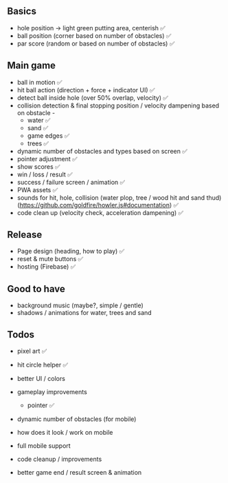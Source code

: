 
## Basics

- hole position -> light green putting area, centerish ✅
- ball position (corner based on number of obstacles) ✅
- par score (random or based on number of obstacles) ✅

## Main game

- ball in motion ✅
- hit ball action (direction + force + indicator UI) ✅
- detect ball inside hole (over 50% overlap, velocity) ✅
- collision detection & final stopping position / velocity dampening based on obstacle - 
  - water ✅
  - sand ✅
  - game edges ✅
  - trees ✅
- dynamic number of obstacles and types based on screen ✅
- pointer adjustment ✅
- show scores  ✅
- win / loss / result  ✅
- success / failure screen / animation  ✅
- PWA assets ✅
- sounds for hit, hole, collision (water plop, tree / wood hit and sand thud) (https://github.com/goldfire/howler.js#documentation) ✅
- code clean up (velocity check, acceleration dampening) ✅

## Release

- Page design (heading, how to play) ✅
- reset & mute buttons ✅
- hosting (Firebase) ✅

## Good to have

- background music (maybe?, simple / gentle)
- shadows / animations for water, trees and sand

## Todos

- pixel art ✅
- hit circle helper ✅
- better UI / colors
- gameplay improvements
  - pointer ✅

- dynamic number of obstacles (for mobile)
- how does it look / work on mobile
- full mobile support

- code cleanup / improvements
- better game end / result screen & animation
